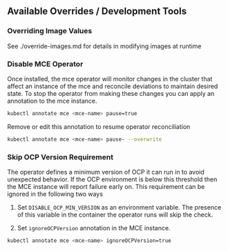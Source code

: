 ## Available Overrides / Development Tools

### Overriding Image Values

See ./override-images.md for details in modifying images at runtime

### Disable MCE Operator

Once installed, the mce operator will monitor changes in the cluster that affect an instance of the mce and reconcile deviations to maintain desired state. To stop the operator from making these changes you can apply an annotation to the mce instance.
```bash
kubectl annotate mce <mce-name> pause=true
```

Remove or edit this annotation to resume operator reconciliation
```bash
kubectl annotate mce <mce-name> pause- --overwrite
```

### Skip OCP Version Requirement

The operator defines a minimum version of OCP it can run in to avoid unexpected behavior. If the OCP environment is below this threshold then the MCE instance will report failure early on. This requirement can be ignored in the following two ways

1. Set `DISABLE_OCP_MIN_VERSION` as an environment variable. The presence of this variable in the container the operator runs will skip the check.

2. Set `ignoreOCPVersion` annotation in the MCE instance.
```bash
kubectl annotate mce <mce-name> ignoreOCPVersion=true
```